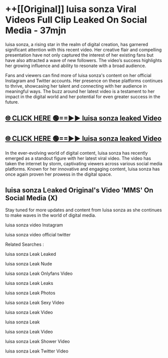 # ++[[Original]] luisa sonza Viral Videos Full Clip Leaked On Social Media - 37mjn<br>

luisa sonza, a rising star in the realm of digital creation, has garnered significant attention with this recent video. Her creative flair and compelling presentation have not only captured the interest of her existing fans but have also attracted a wave of new followers. The video’s success highlights her growing influence and ability to resonate with a broad audience.

Fans and viewers can find more of luisa sonza's content on her official Instagram and Twitter accounts. Her presence on these platforms continues to thrive, showcasing her talent and connecting with her audience in meaningful ways. The buzz around her latest video is a testament to her impact in the digital world and her potential for even greater success in the future.


## [🌐 CLICK HERE 🟢==►► luisa sonza leaked Video ](https://onlyclips.site?title=luisa_sonza&ref=git)

## [🌐 CLICK HERE 🟢==►► luisa sonza leaked Video ](https://onlyclips.site?title=luisa_sonza&ref=git)


In the ever-evolving world of digital content, luisa sonza has recently emerged as a standout figure with her latest viral video. The video has taken the internet by storm, captivating viewers across various social media platforms. Known for her innovative and engaging content, luisa sonza has once again proven her prowess in the digital space.



## luisa sonza L𝚎aked Original's Video 'MMS' On Social Media (X)


Stay tuned for more updates and content from luisa sonza as she continues to make waves in the world of digital media.

luisa sonza video Instagram

luisa sonza video official twitter


Related Searches :

luisa sonza Leak Leaked

luisa sonza Leak Nude

luisa sonza Leak Onlyfans Video

luisa sonza Leak Leaks

luisa sonza Leak Photos

luisa sonza Leak Sexy Video

luisa sonza Leak Video

luisa sonza Leak

luisa sonza Leak Video

luisa sonza Leak Shower Video

luisa sonza Leak Twitter Video

